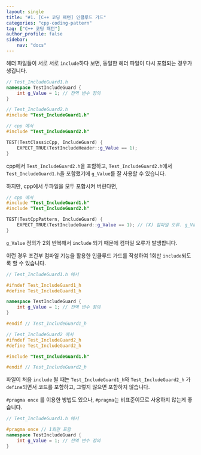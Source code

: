 ```yaml
---
layout: single
title: "#1. [C++ 코딩 패턴] 인클루드 가드"
categories: "cpp-coding-pattern"
tag: ["C++ 코딩 패턴"]
author_profile: false
sidebar: 
    nav: "docs"
---
```



헤더 파일들이 서로 서로 `include`하다 보면, 동일한 헤더 파일이 다시 포함되는 경우가 생깁니다. 

```cpp
// Test_IncludeGuard1.h
namespace TestIncludeGuard { 
    int g_Value = 1; // 전역 변수 정의
}

// Test_IncludeGuard2.h
#include "Test_IncludeGuard1.h"

// cpp 에서
#include "Test_IncludeGuard2.h"

TEST(TestClassicCpp, IncludeGuard) {
    EXPECT_TRUE(TestIncludeHeader::g_Value == 1);
}
```

cpp에서 `Test_IncludeGuard2.h`을 포함하고, `Test_IncludeGuard2.h`에서 `Test_IncludeGuard1.h`을 포함했기에 `g_Value`를 잘 사용할 수 있습니다. 

하지만, cpp에서 두파일을 모두 포함시켜 버린다면, 

```cpp
// cpp 에서
#include "Test_IncludeGuard1.h"
#include "Test_IncludeGuard2.h"

TEST(TestCppPattern, IncludeGuard) {
    EXPECT_TRUE(TestIncludeGuard::g_Value == 1); // (X) 컴파일 오류. g_Value 가 재정의됨
}
```

`g_Value` 정의가 2회 반복해서 `include` 되기 때문에 컴파일 오류가 발생합니다.


이런 경우 조건부 컴파일 기능을 활용한 인클루드 가드를 작성하여 1회만 `include`되도록 할 수 있습니다.

```cpp
// Test_IncludeGuard1.h 에서

#ifndef Test_IncludeGuard1_h 
#define Test_IncludeGuard1_h 

namespace TestIncludeGuard { 
    int g_Value = 1; // 전역 변수 정의
}

#endif // Test_IncludeGuard1_h

// Test_IncludeGuard2 에서
#ifndef Test_IncludeGuard2_h 
#define Test_IncludeGuard2_h 

#include "Test_IncludeGuard1.h"

#endif // Test_IncludeGuard2_h
```

파일이 처음 `include` 될 때는 `Test_IncludeGuard1_h`와 `Test_IncludeGuard2_h` 가 `define`되면서 코드를 포함하고, 그렇지 않으면 포함하지 않습니다.

`#pragma once` 를 이용한 방법도 있으나, `#pragma`는 비표준이므로 사용하지 않는게 좋습니다.

```cpp
// Test_IncludeGuard1.h 에서

#pragma once // 1회만 포함
namespace TestIncludeGuard { 
    int g_Value = 1; // 전역 변수 정의
}
```

